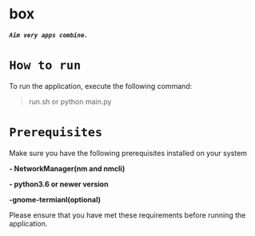 # box
***`Aim very apps combine.`*** 

# **`How to run`**

To run the application, execute the following command:  

>run.sh or python main.py 

# **`Prerequisites`**

Make sure you have the following prerequisites installed on your system

**- NetworkManager(nm and nmcli)**

**- python3.6 or newer version**

**-gnome-termianl(optional)**

Please ensure that you have met these requirements before running the application.